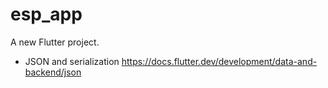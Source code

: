 # esp_app

A new Flutter project.

- JSON and serialization
https://docs.flutter.dev/development/data-and-backend/json

